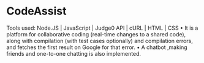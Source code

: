 # CodeAssist
Tools used: Node.JS | JavaScript | Judge0 API | cURL | HTML | CSS
• It is a platform for collaborative coding (real-time changes to a shared code), along with compilation (with test cases optionally) and compilation errors, and fetches the first result on Google for that error.
• A chatbot ,making friends and one-to-one chatting is also implemented.
